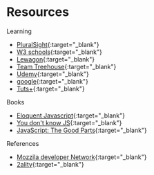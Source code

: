 # Resources

Learning

- [PluralSight](https://pluralsight.com){:target="_blank"}
- [W3 schools](https://www.w3schools.com/js){:target="_blank"}
- [Lewagon](https://www.lewagon.com){:target="_blank"}
- [Team Treehouse](https://teamtreehouse.com/){:target="_blank"}
- [Udemy](https://udemy.com){:target="_blank"}
- [google](https://google.com){:target="_blank"}
- [Tuts+](https://tutsplus.com/){:target="_blank"}

Books

- [Eloquent Javascript](https://eloquentjavascript.net/Eloquent_JavaScript.pdf){:target="_blank"}
- [You don't know JS](https://github.com/getify/You-Dont-Know-JS){:target="_blank"}
- [JavaScript: The Good Parts](http://shop.oreilly.com/product/9780596517748.do){:target="_blank"}

References

- [Mozzila developer Network](https://developer.mozilla.org){:target="_blank"}
- [2ality](http://2ality.com/2011/10/string-concatenation.html){:target="_blank"}